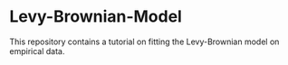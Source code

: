 # Levy-Brownian-Model
This repository contains a tutorial on fitting the Levy-Brownian model on empirical data. 
